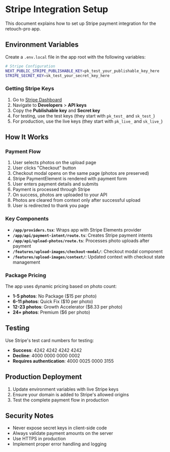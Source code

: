 # Stripe Integration Setup

This document explains how to set up Stripe payment integration for the retouch-pro app.

## Environment Variables

Create a `.env.local` file in the app root with the following variables:

```bash
# Stripe Configuration
NEXT_PUBLIC_STRIPE_PUBLISHABLE_KEY=pk_test_your_publishable_key_here
STRIPE_SECRET_KEY=sk_test_your_secret_key_here
```

### Getting Stripe Keys

1. Go to [Stripe Dashboard](https://dashboard.stripe.com/)
2. Navigate to **Developers** > **API keys**
3. Copy the **Publishable key** and **Secret key**
4. For testing, use the test keys (they start with `pk_test_` and `sk_test_`)
5. For production, use the live keys (they start with `pk_live_` and `sk_live_`)

## How It Works

### Payment Flow

1. User selects photos on the upload page
2. User clicks "Checkout" button
3. Checkout modal opens on the same page (photos are preserved)
4. Stripe PaymentElement is rendered with payment form
5. User enters payment details and submits
6. Payment is processed through Stripe
7. On success, photos are uploaded to your API
8. Photos are cleared from context only after successful upload
9. User is redirected to thank you page

### Key Components

- **`/app/providers.tsx`**: Wraps app with Stripe Elements provider
- **`/app/api/payment-intent/route.ts`**: Creates Stripe payment intents
- **`/app/api/upload-photos/route.ts`**: Processes photo uploads after payment
- **`/features/upload-images/checkout-modal/`**: Checkout modal component
- **`/features/upload-images/context/`**: Updated context with checkout state management

### Package Pricing

The app uses dynamic pricing based on photo count:

- **1-5 photos**: No Package ($15 per photo)
- **6-11 photos**: Quick Fix ($10 per photo)
- **12-23 photos**: Growth Accelerator ($8.33 per photo)
- **24+ photos**: Premium ($6 per photo)

## Testing

Use Stripe's test card numbers for testing:

- **Success**: 4242 4242 4242 4242
- **Decline**: 4000 0000 0000 0002
- **Requires authentication**: 4000 0025 0000 3155

## Production Deployment

1. Update environment variables with live Stripe keys
2. Ensure your domain is added to Stripe's allowed origins
3. Test the complete payment flow in production

## Security Notes

- Never expose secret keys in client-side code
- Always validate payment amounts on the server
- Use HTTPS in production
- Implement proper error handling and logging
